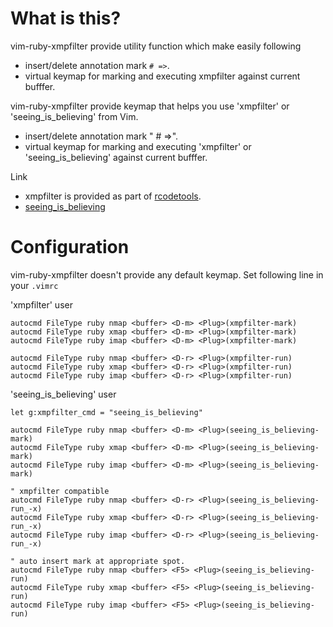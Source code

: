What is this?
==================================
vim-ruby-xmpfilter provide utility function which make easily following

* insert/delete annotation mark `# =>`.
* virtual keymap for marking and executing xmpfilter against current bufffer.


vim-ruby-xmpfilter provide keymap that helps you use 'xmpfilter' or
'seeing_is_believing' from Vim.

 * insert/delete annotation mark " # =>".
 * virtual keymap for marking and executing 'xmpfilter' or 'seeing_is_believing'
   against current bufffer.

Link
 * xmpfilter is provided as part of [rcodetools](http://rubygems.org/gems/rcodetools).
 * [seeing_is_believing](https://github.com/JoshCheek/seeing_is_believing)

Configuration
==================================
vim-ruby-xmpfilter doesn't provide any default keymap.
Set following line in your `.vimrc`

'xmpfilter' user

    autocmd FileType ruby nmap <buffer> <D-m> <Plug>(xmpfilter-mark)
    autocmd FileType ruby xmap <buffer> <D-m> <Plug>(xmpfilter-mark)
    autocmd FileType ruby imap <buffer> <D-m> <Plug>(xmpfilter-mark)

    autocmd FileType ruby nmap <buffer> <D-r> <Plug>(xmpfilter-run)
    autocmd FileType ruby xmap <buffer> <D-r> <Plug>(xmpfilter-run)
    autocmd FileType ruby imap <buffer> <D-r> <Plug>(xmpfilter-run)

'seeing_is_believing' user

    let g:xmpfilter_cmd = "seeing_is_believing"

    autocmd FileType ruby nmap <buffer> <D-m> <Plug>(seeing_is_believing-mark)
    autocmd FileType ruby xmap <buffer> <D-m> <Plug>(seeing_is_believing-mark)
    autocmd FileType ruby imap <buffer> <D-m> <Plug>(seeing_is_believing-mark)

    " xmpfilter compatible
    autocmd FileType ruby nmap <buffer> <D-r> <Plug>(seeing_is_believing-run_-x)
    autocmd FileType ruby xmap <buffer> <D-r> <Plug>(seeing_is_believing-run_-x)
    autocmd FileType ruby imap <buffer> <D-r> <Plug>(seeing_is_believing-run_-x)

    " auto insert mark at appropriate spot.
    autocmd FileType ruby nmap <buffer> <F5> <Plug>(seeing_is_believing-run)
    autocmd FileType ruby xmap <buffer> <F5> <Plug>(seeing_is_believing-run)
    autocmd FileType ruby imap <buffer> <F5> <Plug>(seeing_is_believing-run)
